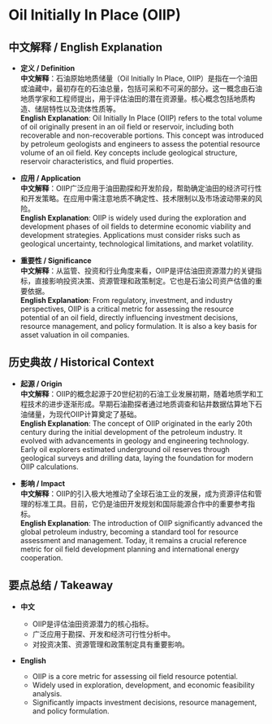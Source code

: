 # Oil Initially In Place (OIIP)

## 中文解释 / English Explanation

* **定义 / Definition**  
  **中文解释**：石油原始地质储量（Oil Initially In Place, OIIP）是指在一个油田或油藏中，最初存在的石油总量，包括可采和不可采的部分。这一概念由石油地质学家和工程师提出，用于评估油田的潜在资源量。核心概念包括地质构造、储层特性以及流体性质等。  
  **English Explanation**: Oil Initially In Place (OIIP) refers to the total volume of oil originally present in an oil field or reservoir, including both recoverable and non-recoverable portions. This concept was introduced by petroleum geologists and engineers to assess the potential resource volume of an oil field. Key concepts include geological structure, reservoir characteristics, and fluid properties.

* **应用 / Application**  
  **中文解释**：OIIP广泛应用于油田勘探和开发阶段，帮助确定油田的经济可行性和开发策略。在应用中需注意地质不确定性、技术限制以及市场波动带来的风险。  
  **English Explanation**: OIIP is widely used during the exploration and development phases of oil fields to determine economic viability and development strategies. Applications must consider risks such as geological uncertainty, technological limitations, and market volatility.

* **重要性 / Significance**  
  **中文解释**：从监管、投资和行业角度来看，OIIP是评估油田资源潜力的关键指标，直接影响投资决策、资源管理和政策制定。它也是石油公司资产估值的重要依据。  
  **English Explanation**: From regulatory, investment, and industry perspectives, OIIP is a critical metric for assessing the resource potential of an oil field, directly influencing investment decisions, resource management, and policy formulation. It is also a key basis for asset valuation in oil companies.

## 历史典故 / Historical Context

* **起源 / Origin**  
  **中文解释**：OIIP的概念起源于20世纪初的石油工业发展初期，随着地质学和工程技术的进步逐渐形成。早期石油勘探者通过地质调查和钻井数据估算地下石油储量，为现代OIIP计算奠定了基础。  
  **English Explanation**: The concept of OIIP originated in the early 20th century during the initial development of the petroleum industry. It evolved with advancements in geology and engineering technology. Early oil explorers estimated underground oil reserves through geological surveys and drilling data, laying the foundation for modern OIIP calculations.

* **影响 / Impact**  
  **中文解释**：OIIP的引入极大地推动了全球石油工业的发展，成为资源评估和管理的标准工具。目前，它仍是油田开发规划和国际能源合作中的重要参考指标。  
  **English Explanation**: The introduction of OIIP significantly advanced the global petroleum industry, becoming a standard tool for resource assessment and management. Today, it remains a crucial reference metric for oil field development planning and international energy cooperation.

## 要点总结 / Takeaway

* **中文**  
  - OIIP是评估油田资源潜力的核心指标。  
  - 广泛应用于勘探、开发和经济可行性分析中。  
  - 对投资决策、资源管理和政策制定具有重要影响。

* **English**  
  - OIIP is a core metric for assessing oil field resource potential.  
  - Widely used in exploration, development, and economic feasibility analysis.  
  - Significantly impacts investment decisions, resource management, and policy formulation.